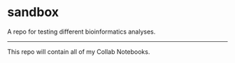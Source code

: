# sandbox
A repo for testing different bioinformatics analyses.

-----

This repo will contain all of my Collab Notebooks.
